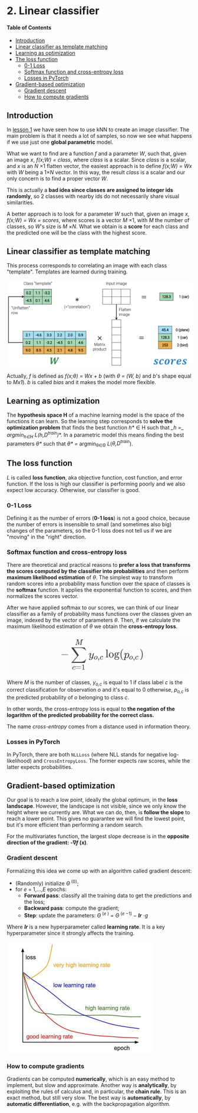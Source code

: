 # 2. Linear classifier

#### Table of Contents

- [Introduction](#introduction)
- [Linear classifier as template matching](#linear-classifier-as-template-matching)
- [Learning as optimization](#learning-as-optimization)
- [The loss function](#the-loss-function)
  * [0-1 Loss](#0-1-loss)
  * [Softmax function and cross-entropy loss](#softmax-function-and-cross-entropy-loss)
  * [Losses in PyTorch](#losses-in-pytorch)
- [Gradient-based optimization](#gradient-based-optimization)
  * [Gradient descent](#gradient-descent)
  * [How to compute gradients](#how-to-compute-gradients)

## Introduction

In [lesson 1](1.md) we have seen how to use kNN to create an image classifier. The main problem is that it needs a lot of samples, so now we see what happens if we use just one **global parametric** model.

What we want to find are a function _f_ and a parameter _W_, such that, given an image _x_, _f(x;W) = class_, where _class_ is a scalar.
Since _class_ is a scalar, and _x_ is an _N_ &times;1 flatten vector, the easiest approach is to define _f(x;W) = Wx_ with _W_ being a 1&times;_N_ vector. In this way, the result _class_ is a scalar and our only concern is to find a proper vector _W_.

This is actually a **bad idea since classes are assigned to integer ids randomly**, so 2 classes with nearby ids do not necessarily share visual similarities.

A better approach is to look for a parameter _W_ such that, given an image _x_, _f(x;W) = Wx = scores_, where scores is a vector _M_ &times;1, with _M_ the number of classes, so _W_'s size is _M_ &times;_N_. What we obtain is a **score** for each class and the predicted one will be the class with the highest score.

## Linear classifier as template matching

This process corresponds to correlating an image with each class "template". Templates are learned during training.

![](assets/markdown-img-paste-20220122113147523.png)

Actually, _f_ is defined as _f(x;θ) = Wx + b_ (with _θ = (W, b)_ and _b_'s shape equal to _Mx1_). _b_ is called _bias_ and it makes the model more flexible.

## Learning as optimization
The **hypothesis space H** of a machine learning model is the space of the functions it can learn. So the learning step corresponds to **solve the optimization problem** that finds the best function _h*_ ∈ H such that **_h* =_ argmin<sub>h∈H</sub> _L_(_h,D<sup>train</sup>_)**. In a parametric model this means finding the best parameters _θ*_ such that
_θ* =_ argmin<sub>θ∈Θ</sub> _L_(_θ,D<sup>train</sup>_).

## The loss function

_L_ is called **loss function**, aka objective function, cost function, and error function. If the loss is high our classifier is performing poorly and we also expect low accuracy. Otherwise, our classifier is good.

### 0-1 Loss
Defining it as the number of errors (**0-1 loss**) is not a good choice, because the number of errors is insensible to small (and sometimes also big) changes of the parameters, so the 0-1 loss does not tell us if we are "moving" in the "right" direction.

### Softmax function and cross-entropy loss
There are theoretical and practical reasons to **prefer a loss that transforms the scores computed by the classifier into probabilities** and then perform **maximum likelihood estimation** of _θ_. The simplest way to transform random scores into a probability mass function over the space of classes is the **softmax** function. It applies the exponential function to scores, and then normalizes the scores vector.

After we have applied softmax to our scores, we can think of our linear classifier as a family of probability mass functions over the classes given an image, indexed by the vector of parameters _θ_. Then, if we calculate the maximum likelihood estimation of _θ_ we obtain the **cross-entropy loss**.

![](assets/markdown-img-paste-20220122115326491.png)

Where _M_ is the number of classes, _y<sub>o,c</sub>_ is equal to 1 if class label _c_ is the correct classification for observation _o_ and it's equal to 0 otherwise, _p<sub>o,c</sub>_ is the predicted probability of _o_ belonging to class _c_.

In other words, the cross-entropy loss is equal to **the negation of the logarithm of the predicted probability for the correct class.**

The name _cross-entropy_ comes from a distance used in information theory.

### Losses in PyTorch

In PyTorch, there are both `NLLLoss` (where NLL stands for negative log-likelihood) and `CrossEntropyLoss`. The former expects raw scores, while the latter expects probabilities.

## Gradient-based optimization

Our goal is to reach a low point, ideally the global optimum, in the **loss landscape**. However, the landscape is not visible, since we only know the height where we currently are. What we can do, then, is **follow the slope** to reach a lower point. This gives no guarantee we will find the lowest point, but it's more efficient than performing a random search.

For the multivariates function, the largest slope decrease is in the **opposite direction of the gradient: -&nabla;_f_ (x)**.

### Gradient descent

Formalizing this idea we come up with an algorithm called gradient descent:

 - (Randomly) initialize _&Theta;_<sup> (0)</sup>;
 - for _e_ = 1,...,_E_ epochs:
   * **Forward pass**: classify all the training data to get the predictions and the loss;
   * **Backward pass**: compute the gradient;
   * **Step**: update the parameters: _&Theta;_<sup> (_e_ )</sup> = _&Theta;_<sup> (_e_ &minus;1)</sup> &minus; _**lr**_ &sdot;_g_

Where _**lr**_ is a new hyperparameter called **learning rate**. It is a key hyperparameter since it strongly affects the training.

![](assets/markdown-img-paste-2022012212234635.png)

### How to compute gradients

Gradients can be computed **numerically**, which is an easy method to implement, but slow and approximate. Another way is **analytically**, by exploiting the rules of calculus and, in particular, the **chain rule**. This is an exact method, but still very slow. The best way is **automatically**, by **automatic differentiation**, e.g. with the backpropagation algorithm.
